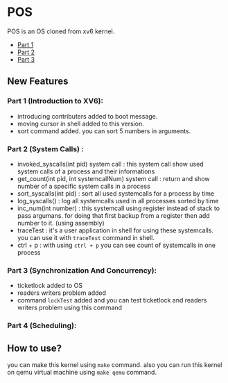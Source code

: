 POS
======

POS is an OS cloned from xv6 kernel.
* [Part 1](#part-1-)
* [Part 2](#part-2-)
* [Part 3](#part-3-)


New Features 
------

### Part 1 (Introduction to XV6): 
* introducing contributers added to boot message.
* moving cursor in shell added to this version.
* sort command added. you can sort 5 numbers in arguments.
### Part 2 (System Calls) :
* invoked_syscalls(int pid) system call : this system call show used system calls of a process and their informations
* get_count(int pid, int systemcallNum) system call : return and show number of a specific system calls in a process 
* sort_syscalls(int pid) : sort all used systemcalls for a process by time 
* log_syscalls() : log all systemcalls used in all processes sorted by time 
* inc_num(int number) : this systemcall using register instead of stack to pass argumans. for doing that first backup from a register then add number to it. (using assembly)
* traceTest : it's a user application in shell for using these systemcalls. you can use it with `traceTest` command in shell.
* ctrl + p : with using `ctrl + p` you can see count of systemcalls in one process
### Part 3 (Synchronization And Concurrency):
* ticketlock added to OS
* readers writers problem added
* command `lockTest` added and you can test ticketlock and readers writers problem using this command
### Part 4 (Scheduling):

How to use? 
------

you can make this kernel using `make` command.
also you can run this kernel on qemu virtual machine using `make qemu` command.


